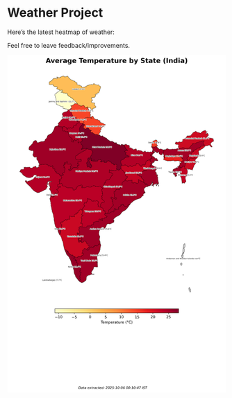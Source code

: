 # Weather Project

Here’s the latest heatmap of weather:

Feel free to leave feedback/improvements.

![India Heatmap](docs/assets/india_heatmap.png?v=E2BBB1)
